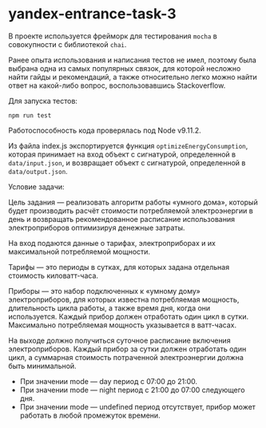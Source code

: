 # yandex-entrance-task-3

В проекте используется фрейморк для тестирования `mocha` в совокупности с библиотекой `chai`. 
  
Ранее опыта использования и написания тестов не имел, поэтому была выбрана одна из самых популярных связок, для которой несложно найти гайды и рекомендаций, а также относительно легко можно найти ответ на какой-либо вопрос, воспользовавшись Stackoverflow.

Для запуска тестов:
```
npm run test
```

Работоспособность кода проверялась под Node v9.11.2.

Из файла index.js экспортируется функция `optimizeEnergyConsumption`, которая принимает на вход объект с сигнатурой, определенной в `data/input.json`, и возвращает объект с сигнатурой, определенной в `data/output.json`.

Условие задачи:

Цель задания — реализовать алгоритм работы «умного дома», который будет производить
расчёт стоимости потребляемой электроэнергии в день и возвращать рекомендованное
расписание использования электроприборов оптимизируя денежные затраты.

На вход подаются данные о тарифах, электроприборах и их максимальной потребляемой
мощности.

Тарифы — это периоды в сутках, для которых задана отдельная стоимость киловатт-часа.

Приборы — это набор подключенных к «умному дому» электроприборов, для которых
известна потребляемая мощность, длительность цикла работы, а также время дня, когда
они используется. Каждый прибор должен отработать один цикл в сутки. Максимально
потребляемая мощность указывается в ватт-часах.

На выходе должно получиться суточное расписание включения электроприборов. Каждый
прибор за сутки должен отработать один цикл, а суммарная стоимость потраченной
электроэнергии должна быть минимальной.
- При значении mode — day период с 07:00 до 21:00.
- При значении mode — night период с 21:00 до 07:00 следующего дня.
- При значении mode — undefined период отсутствует, прибор может работать в
любой промежуток времени.
